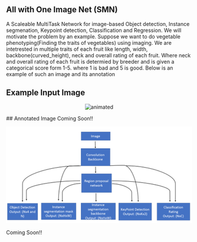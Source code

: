 ## All with One Image Net (SMN)

A Scaleable MultiTask Network for image-based Object detection, Instance segmenation, Keypoint detection, Classification and Regression. 
We will motivate the problem by an example. Suppose we want to do vegetable phenotyping(Finding the traits of vegetables) using imaging. We are intetrested in multiple traits of each fruit like length, width, backbone(curved_height), neck and overall rating of each fruit. Where neck and overall rating of each fruit is determied by breeder and is given a categorical score form 1-5. where 1 is bad and 5 is good. Below is an example of such an image and its annotation
## Example Input Image
  <p align="center">
    <img src="figs/img1.jpg" alt="animated" width=700 height=500 />
  </p>
 ## Annotated Image
Coming Soon!!


  <p align="center">
    <img src="figs/multitask.png" alt="animated",width=500,height=500 />
  </p>
Coming Soon!!
